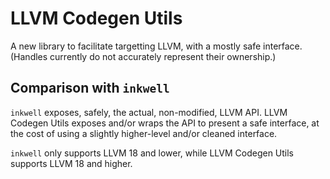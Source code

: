 # LLVM Codegen Utils

A new library to facilitate targetting LLVM, with a mostly safe interface. (Handles currently do not accurately represent their ownership.)

## Comparison with `inkwell`

`inkwell` exposes, safely, the actual, non-modified, LLVM API. LLVM Codegen Utils exposes and/or wraps the API to present a safe interface, at the cost of using a slightly higher-level and/or cleaned interface.

`inkwell` only supports LLVM 18 and lower, while LLVM Codegen Utils supports LLVM 18 and higher.